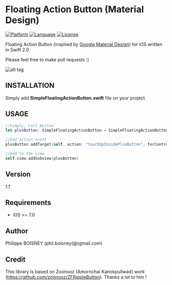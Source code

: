 # Floating Action Button (Material Design)

[![Platform](http://img.shields.io/badge/platform-ios-blue.svg?style=flat
)](https://developer.apple.com/iphone/index.action)
[![Language](http://img.shields.io/badge/language-swift-brightgreen.svg?style=flat
)](https://developer.apple.com/swift)
[![License](http://img.shields.io/badge/license-MIT-lightgrey.svg?style=flat
)](http://mit-license.org)

Floating Action Button (inspired by [Google Material Design](https://www.google.com/design/spec/components/buttons-floating-action-button.html#)) for iOS written in Swift 2.0

Please feel free to make pull requests :)

![alt tag](https://github.com/PhilippeBoisney/Simple-Floating-Action-Button/blob/master/demo.gif)

## INSTALLATION
Simply add **SimpleFloatingActionButton.swift** file on your project.

## USAGE
```swift
//Simply, Call Button
let plusButton: SimpleFloatingActionButton = SimpleFloatingActionButton()

//Add action event
plusButton.addTarget(self, action: "touchUpInsidePlusButton", forControlEvents: .TouchUpInside)

//Add to the view
self.view.addSubview(plusButton)
```
## Version
1.1

## Requirements

- iOS >= 7.0

## Author

Philippe BOISNEY (phil.boisney(@)gmail.com)

## Credit

This library is based on Zoonooz (Amornchai Kanokpullwad) work (https://github.com/zoonooz/ZFRippleButton). Thanks a lot to him !
